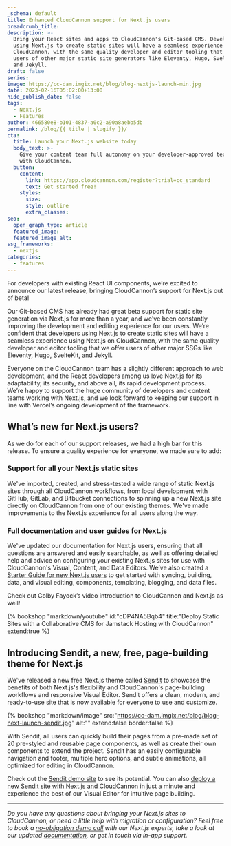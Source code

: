 ```yaml
---
_schema: default
title: Enhanced CloudCannon support for Next.js users
breadcrumb_title:
description: >-
  Bring your React sites and apps to CloudCannon's Git-based CMS. Developers
  using Next.js to create static sites will have a seamless experience on
  CloudCannon, with the same quality developer and editor tooling that we offer
  users of other major static site generators like Eleventy, Hugo, SvelteKit,
  and Jekyll.
draft: false
series:
image: https://cc-dam.imgix.net/blog/blog-nextjs-launch-min.jpg
date: 2023-02-16T05:02:00+13:00
hide_publish_date: false
tags:
  - Next.js
  - Features
author: 466580e8-b101-4837-a0c2-a90a8aebb5db
permalink: /blog/{{ title | slugify }}/
cta:
  title: Launch your Next.js website today
  body_text: >-
    Give your content team full autonomy on your developer-approved tech stack
    with CloudCannon.
  button:
    content:
      link: https://app.cloudcannon.com/register?trial=cc_standard
      text: Get started free!
    styles:
      size:
      style: outline
      extra_classes:
seo:
  open_graph_type: article
  featured_image:
  featured_image_alt:
ssg_frameworks:
  - nextjs
categories:
  - features
---
```

For developers with existing React UI components, we’re excited to announce our latest release, bringing CloudCannon’s support for Next.js out of beta!

Our Git-based CMS has already had great beta support for static site generation via Next.js for more than a year, and we've been constantly improving the development and editing experience for our users. We’re confident that developers using Next.js to create static sites will have a seamless experience using Next.js on CloudCannon, with the same quality developer and editor tooling that we offer users of other major SSGs like Eleventy, Hugo, SvelteKit, and Jekyll.

Everyone on the CloudCannon team has a slightly different approach to web development, and the React developers among us love Next.js for its adaptability, its security, and above all, its rapid development process. We’re happy to support the huge community of developers and content teams working with Next.js, and we look forward to keeping our support in line with Vercel’s ongoing development of the framework.

## What’s new for Next.js users?

As we do for each of our support releases, we had a high bar for this release. To ensure a quality experience for everyone, we made sure to add:

### Support for all your Next.js static sites

We've imported, created, and stress-tested a wide range of static Next.js sites through all CloudCannon workflows, from local development with GitHub, GitLab, and Bitbucket connections to spinning up a new Next.js site directly on CloudCannon from one of our existing themes. We've made improvements to the Next.js experience for all users along the way.

### Full documentation and user guides for Next.js

We've updated our documentation for Next.js users, ensuring that all questions are answered and easily searchable, as well as offering detailed help and advice on configuring your existing Next.js sites for use with CloudCannon's Visual, Content, and Data Editors. We’ve also created a [Starter Guide for new Next.js users](https://cloudcannon.com/documentation/articles/nextjs-starter-guide/?ssg=Next.js) to get started with syncing, building, data, and visual editing, components, templating, blogging, and data files.

Check out Colby Fayock’s video introduction to CloudCannon and Next.js as well!

{% bookshop "markdown/youtube" id:"cDP4NA5Bqb4" title:"Deploy Static Sites with a Collaborative CMS for Jamstack Hosting with CloudCannon" extend:true %}

## Introducing Sendit, a new, free, page-building theme for Next.js

We've released a new free Next.js theme called [Sendit](https://cloudcannon.com/community/themes/sendit/) to showcase the benefits of both Next.js's flexibility and CloudCannon's page-building workflows and responsive Visual Editor. Sendit offers a clean, modern, and ready-to-use site that is now available for everyone to use and customize.

{% bookshop "markdown/image" src:"https://cc-dam.imgix.net/blog/blog-next-launch-sendit.jpg" alt:"" extend:false border:false %}

With Sendit, all users can quickly build their pages from a pre-made set of 20 pre-styled and reusable page components, as well as create their own components to extend the project. Sendit has an easily configurable navigation and footer, multiple hero options, and subtle animations, all optimized for editing in CloudCannon.

Check out the [Sendit demo site](https://mysterious-oryx.cloudvent.net/) to see its potential. You can also [deploy a new Sendit site with Next.js and CloudCannon](https://cloudcannon.com/community/themes/sendit/) in just a minute and experience the best of our Visual Editor for intuitive page building.

---

*Do you have any questions about bringing your Next.js sites to CloudCannon, or need a little help with migration or configuration? Feel free to book a [no-obligation demo call](https://cloudcannon.com/book-a-demo/) with our Next.js experts, take a look at our updated [documentation](https://cloudcannon.com/documentation/?ssg=Next.js), or get in touch via in-app support.*